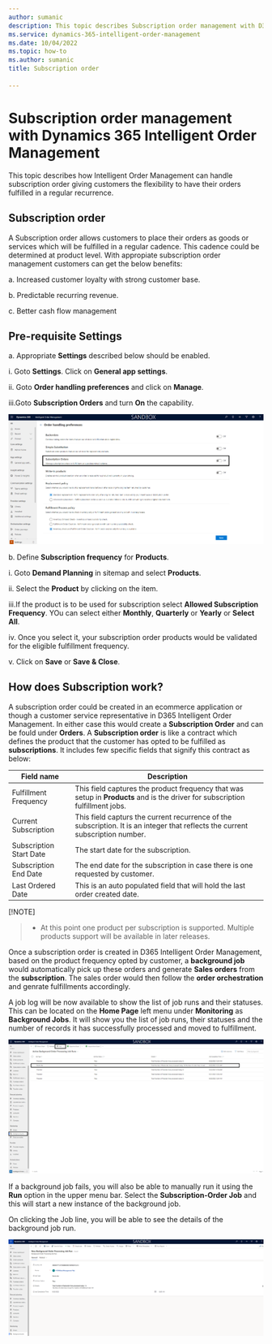 ```yaml
---
author: sumanic
description: This topic describes Subscription order management with D365 Intelligent Order Management.
ms.service: dynamics-365-intelligent-order-management
ms.date: 10/04/2022
ms.topic: how-to
ms.author: sumanic
title: Subscription order

---
```


# Subscription order management with Dynamics 365 Intelligent Order Management

This topic describes how Intelligent Order Management can handle subscription order giving customers the flexibility to have their orders fulfilled in a regular recurrence.

## Subscription order
A Subscription order allows customers to place their orders as goods or services which will be fulfilled in a regular cadence. This cadence could be determined at product level.
With appropiate subscription order management customers can get the below benefits:

a. Increased customer loyalty with strong customer base.

b. Predictable recurring revenue.

c. Better cash flow management

## Pre-requisite Settings

a. Appropriate **Settings** described below should be enabled.

   i.  Goto **Settings**. Click on **General app settings**.
   
   ii. Goto **Order handling preferences**  and click on **Manage**.
   
   iii.Goto **Subscription Orders** and turn **On** the capability.
        
   ![Subscription order.](media/Subscription.png)
   
b. Define **Subscription frequency** for **Products**. 
  
   i.  Goto **Demand Planning** in sitemap and select **Products**.
   
   ii. Select the **Product** by clicking on the item.
   
   iii.If the product is to be used for subscription select **Allowed Subscription Frequency**. YOu can select either **Monthly**, **Quarterly** or **Yearly** or **Select All**.
   
   iv. Once you select it, your subscription order products would be validated for the eligible fulfillment frequency.
   
   v.  Click on **Save** or **Save & Close**.

## How does Subscription work?

A subscription order could be created in an ecommerce application or though a customer service representative in D365 Intelligent Order Management. In either case this would create
a **Subscription Order** and can be fould under **Orders**.
A **Subscription order** is like a contract which defines the product that the customer has opted to be fulfilled as **subscriptions**.
It includes few specific fields that signify this contract as below:

|Field name|Description|
|----|-----------|
|Fulfillment Frequency| This field captures the product frequency that was setup in **Products** and is the driver for subscription fulfillment jobs.|
|Current Subscription| This field capturs the current recurrence of the subscription. It is an integer that reflects the current subscription number.|
|Subscription Start Date | The start date for the subscription. |
|Subscription End Date | The end date for the subscription in case there is one requested by customer. |
|Last Ordered Date | This is an auto populated field that will hold the last order created date. |

[!NOTE]
  >- At this point one product per subscription is supported. Multiple products support will be available in later releases.


Once a subscription order is created in D365 Intelligent Order Management, based on the product frequency opted by customer, a **background job** would automatically pick up these orders and generate **Sales orders** from the **subscription**.
The sales order would then follow the **order orchestration** and genrate fulfillments accordingly.

A job log will be now available to show the list of job runs and their statuses. This can be located on the **Home Page** left menu under **Monitoring** as **Background Jobs**. It will show you the list of job runs, their statuses and the number of records it has successfully processed and moved to fulfillment.

![Job.](media/Job.png)

If a background job fails, you will also be able to manually run it using the **Run** option in the upper menu bar. Select the **Subscription-Order Job** and this will start a new instance of the background job.

On clicking the Job line, you will be able to see the details of the background job run.

![Jobdetails.](media/Jobdetails.png)
